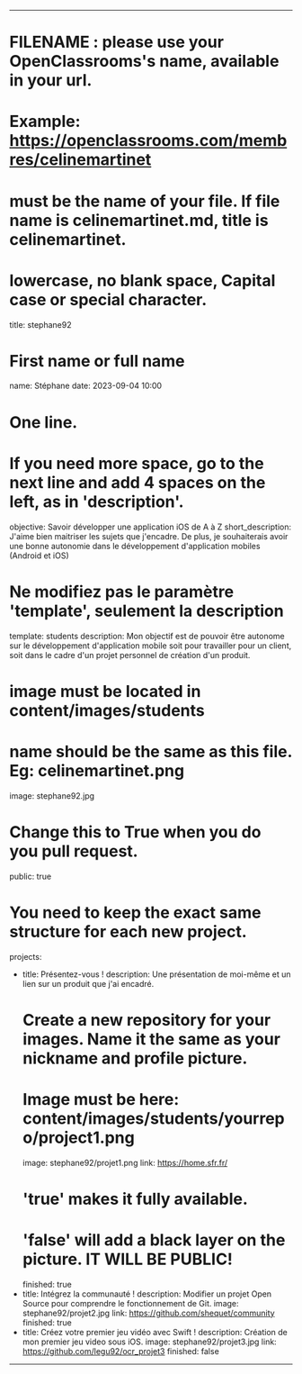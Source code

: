 ---

# FILENAME : please use your OpenClassrooms's name, available in your url.
# Example: https://openclassrooms.com/membres/celinemartinet
# must be the name of your file. If file name is celinemartinet.md, title is celinemartinet.
# lowercase, no blank space, Capital case or special character.
title: stephane92

# First name or full name
name: Stéphane
date: 2023-09-04 10:00

# One line.
# If you need more space, go to the next line and add 4 spaces on the left, as in 'description'.
objective: Savoir développer une application iOS de A à Z
short_description: J'aime bien maitriser les sujets que j'encadre. De plus, je souhaiterais avoir une bonne autonomie dans le développement d'application mobiles (Android et iOS)

# Ne modifiez pas le paramètre 'template', seulement la description
template: students
description:
    Mon objectif est de pouvoir être autonome sur le développement d'application mobile soit pour
    travailler pour un client, soit dans le cadre d'un projet personnel de création d'un produit.

# image must be located in content/images/students
# name should be the same as this file. Eg: celinemartinet.png
image: stephane92.jpg

# Change this to True when you do you pull request.
public: true

# You need to keep the exact same structure for each new project.
projects:
  - title: Présentez-vous !
    description: Une présentation de moi-même et un lien sur un produit que j'ai encadré.
    # Create a new repository for your images. Name it the same as your nickname and profile picture.
    # Image must be here: content/images/students/yourrepo/project1.png
    image: stephane92/projet1.png
    link: https://home.sfr.fr/
    # 'true' makes it fully available.
    # 'false' will add a black layer on the picture. IT WILL BE PUBLIC!
    finished: true
  - title: Intégrez la communauté !
    description: Modifier un projet Open Source pour comprendre le fonctionnement de Git.
    image: stephane92/projet2.jpg
    link: https://github.com/shequet/community
    finished: true
  - title: Créez votre premier jeu vidéo avec Swift !
    description: Création de mon premier jeu video sous iOS.
    image: stephane92/projet3.jpg
    link: https://github.com/legu92/ocr_projet3
    finished: false
---